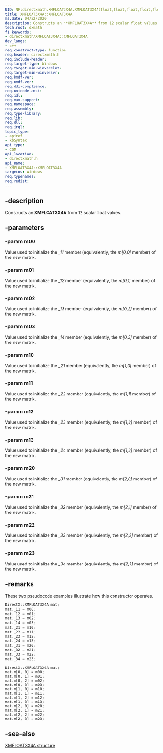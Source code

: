 ```yaml
---
UID: NF:directxmath.XMFLOAT3X4A.XMFLOAT3X4A(float,float,float,float,float,float,float,float,float,float,float,float)
title: XMFLOAT3X4A::XMFLOAT3X4A
ms.date: 04/22/2020
description: Constructs an **XMFLOAT3X4A** from 12 scalar float values.
tech.root: dxmath
f1_keywords:
- directxmath/XMFLOAT3X4A::XMFLOAT3X4A
dev_langs:
- c++
req.construct-type: function
req.header: directxmath.h
req.include-header: 
req.target-type: Windows
req.target-min-winverclnt: 
req.target-min-winversvr: 
req.kmdf-ver: 
req.umdf-ver: 
req.ddi-compliance: 
req.unicode-ansi: 
req.idl: 
req.max-support: 
req.namespace:
req.assembly: 
req.type-library: 
req.lib: 
req.dll: 
req.irql: 
topic_type:
- apiref
- kbSyntax
api_type:
- COM
api_location:
- directxmath.h
api_name:
- XMFLOAT3X4A::XMFLOAT3X4A
targetos: Windows
req.typenames: 
req.redist: 
---
```


## -description

Constructs an **XMFLOAT3X4A** from 12 scalar float values.

## -parameters

### -param m00
Value used to initialize the *_11* member (equivalently, the *m\[0,0\]* member) of the new matrix.

### -param m01
Value used to initialize the *_12* member (equivalently, the *m\[0,1\]* member) of the new matrix.

### -param m02
Value used to initialize the *_13* member (equivalently, the *m\[0,2\]* member) of the new matrix.

### -param m03
Value used to initialize the *_14* member (equivalently, the *m\[0,3\]* member) of the new matrix.

### -param m10
Value used to initialize the *_21* member (equivalently, the *m\[1,0\]* member) of the new matrix.

### -param m11
Value used to initialize the *_22* member (equivalently, the *m\[1,1\]* member) of the new matrix.

### -param m12
Value used to initialize the *_23* member (equivalently, the *m\[1,2\]* member) of the new matrix.

### -param m13
Value used to initialize the *_24* member (equivalently, the *m\[1,3\]* member) of the new matrix.

### -param m20
Value used to initialize the *_31* member (equivalently, the *m\[2,0\]* member) of the new matrix.

### -param m21
Value used to initialize the *_32* member (equivalently, the *m\[2,1\]* member) of the new matrix.

### -param m22
Value used to initialize the *_33* member (equivalently, the *m\[2,2\]* member) of the new matrix.

### -param m23
Value used to initialize the *_34* member (equivalently, the *m\[2,3\]* member) of the new matrix.

## -remarks

These two pseudocode examples illustrate how this constructor operates.

```cpp
DirectX::XMFLOAT3X4A mat;
mat._11 = m00;
mat._12 = m01;
mat._13 = m02;
mat._14 = m03;
mat._21 = m10;
mat._22 = m11;
mat._23 = m12;
mat._24 = m13;
mat._31 = m20;
mat._32 = m21;
mat._33 = m22;
mat._34 = m23;
```

```
DirectX::XMFLOAT3X4A mat;
mat.m[0, 0] = m00;
mat.m[0, 1] = m01;
mat.m[0, 2] = m02;
mat.m[0, 3] = m03;
mat.m[1, 0] = m10;
mat.m[1, 1] = m11;
mat.m[1, 2] = m12;
mat.m[1, 3] = m13;
mat.m[2, 0] = m20;
mat.m[2, 1] = m21;
mat.m[2, 2] = m22;
mat.m[2, 3] = m23;
```

## -see-also
[XMFLOAT3X4A structure](/windows/win32/api/directxmath/ns-directxmath-xmfloat3x4a)